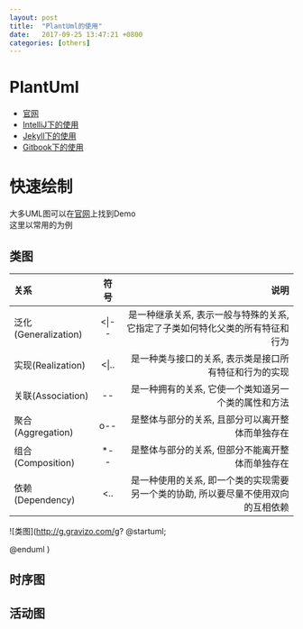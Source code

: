 ```yaml
---
layout: post
title:  "PlantUml的使用"
date:   2017-09-25 13:47:21 +0800
categories: [others]
---
```

# PlantUml
- [官网](http://plantuml.com)
- [IntelliJ下的使用](http://blog.csdn.net/imduan/article/details/53857921)
- [Jekyll下的使用](https://github.com/yjpark/jekyll-plantuml)
- [Gitbook下的使用](https://github.com/lyhcode/gitbook-plugin-plantuml)

# 快速绘制
大多UML图可以在[官网](http://plantuml.com)上找到Demo  
这里以常用的为例
## 类图
| 关系 | 符号 | 说明 |
| :--- | :---: | ---: |
| 泛化(Generalization) | \<&#124;-- | 是一种继承关系, 表示一般与特殊的关系, 它指定了子类如何特化父类的所有特征和行为 |
| 实现(Realization) | \<&#124;.. | 是一种类与接口的关系, 表示类是接口所有特征和行为的实现 |
| 关联(Association) | -- | 是一种拥有的关系, 它使一个类知道另一个类的属性和方法 |
| 聚合(Aggregation) | o-- | 是整体与部分的关系, 且部分可以离开整体而单独存在 |
| 组合(Composition) | *-- | 是整体与部分的关系, 但部分不能离开整体而单独存在 |
| 依赖(Dependency) | \<.. | 是一种使用的关系,  即一个类的实现需要另一个类的协助, 所以要尽量不使用双向的互相依赖 |
![类图](http://g.gravizo.com/g?
@startuml;

@enduml
)
## 时序图

## 活动图



